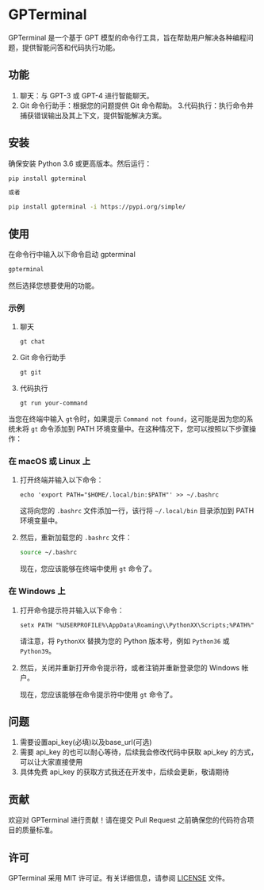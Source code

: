 # GPTerminal

GPTerminal 是一个基于 GPT 模型的命令行工具，旨在帮助用户解决各种编程问题，提供智能问答和代码执行功能。

## 功能

1. 聊天：与 GPT-3 或 GPT-4 进行智能聊天。
2. Git 命令行助手：根据您的问题提供 Git 命令帮助。
3.代码执行：执行命令并捕获错误输出及其上下文，提供智能解决方案。

## 安装

确保安装 Python 3.6 或更高版本。然后运行：

```bash
pip install gpterminal

或者

pip install gpterminal -i https://pypi.org/simple/ 
```

## 使用

在命令行中输入以下命令启动 gpterminal

```bash
gpterminal
```

然后选择您想要使用的功能。

### 示例

1. 聊天

   ```
   gt chat
   ```

2. Git 命令行助手

   ```
   gt git
   ```

3. 代码执行

   ```
   gt run your-command
   ```


当您在终端中输入 `gt`令时，如果提示 `Command not found`，这可能是因为您的系统未将 `gt` 命令添加到 PATH 环境变量中。在这种情况下，您可以按照以下步骤操作：

### 在 macOS 或 Linux 上

1. 打开终端并输入以下命令：

   ```
   echo 'export PATH="$HOME/.local/bin:$PATH"' >> ~/.bashrc
   ```

   这将向您的 `.bashrc` 文件添加一行，该行将 `~/.local/bin` 目录添加到 PATH 环境变量中。

2. 然后，重新加载您的 `.bashrc` 文件：

   ```bash
   source ~/.bashrc
   ```

   现在，您应该能够在终端中使用 `gt` 命令了。

### 在 Windows 上

1. 打开命令提示符并输入以下命令：

   ```batch
   setx PATH "%USERPROFILE%\AppData\Roaming\\PythonXX\Scripts;%PATH%"
   ```

   请注意，将 `PythonXX` 替换为您的 Python 版本号，例如 `Python36` 或 `Python39`。

2. 然后，关闭并重新打开命令提示符，或者注销并重新登录您的 Windows 帐户。

   现在，您应该能够在命令提示符中使用 `gt` 命令了。


## 问题
1. 需要设置api_key(必填)以及base_url(可选)
2. 需要 api_key 的也可以耐心等待，后续我会修改代码中获取 api_key 的方式，可以让大家直接使用
3. 具体免费 api_key 的获取方式我还在开发中，后续会更新，敬请期待

## 贡献

欢迎对 GPTerminal 进行贡献！请在提交 Pull Request 之前确保您的代码符合项目的质量标准。

## 许可

GPTerminal 采用 MIT 许可证。有关详细信息，请参阅 [LICENSE](LICENSE) 文件。



